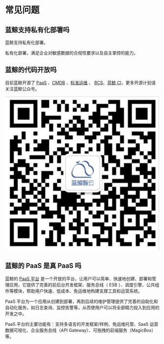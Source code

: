 # 常见问题

## 蓝鲸支持私有化部署吗
蓝鲸支持私有化部署。

私有化部署，满足企业对敏感数据的合规性要求以及自主掌控的能力。

## 蓝鲸的代码开放吗

目前蓝鲸开源了 [PaaS](https://github.com/Tencent/bk-paas) 、[CMDB](https://github.com/Tencent/bk-cmdb) 、[标准运维](https://github.com/Tencent/bk-sops) 、 [BCS](https://github.com/Tencent/bk-bcs/)、[蓝鲸 CI](https://github.com/Tencent/bk-ci)，更多开源计划请关注蓝鲸公众号。

![](./media/15659324878049.jpg)


## 蓝鲸的 PaaS 是真 PaaS 吗

蓝鲸的 [PaaS 平台](5.1/PaaS平台/产品简介/README.md) 是一个开放的平台，让用户可以简单、快速地创建、部署和管理应用，它提供了完善的前后台开发框架、服务总线（ ESB ）、调度引擎、公共组件等模块，帮助用户快速、低成本、免运维地构建支撑工具和运营系统。

PaaS 平台为一个应用从创建到部署，再到后续的维护管理提供了完善的自助化和自动化服务，如日志查询、监控告警等，从而使用户可以将全部精力投入到应用的开发之中。

PaaS 平台的主要功能有：支持多语言的开发框架/样例、免运维托管、SaaS 运营数据可视化、企业服务总线（API Gateway）、可拖拽的前端服务（MagicBox）等。
